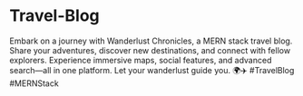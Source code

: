 # Travel-Blog
Embark on a journey with Wanderlust Chronicles, a MERN stack travel blog. Share your adventures, discover new destinations, and connect with fellow explorers. Experience immersive maps, social features, and advanced search—all in one platform. Let your wanderlust guide you. 🌍✈️ #TravelBlog #MERNStack
